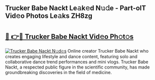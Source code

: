 ## Trucker Babe Nackt Le𝚊k𝚎d N𝚞𝚍e - Part-olT Vid𝚎o Photos Le𝚊ks ZH8zg

# <h2><a href="http://fb9z3c.evod.top/?m=Trucker+Babe+Nackt">🔗 👉🔴 Trucker Babe Nackt Vid𝚎o Ph𝚘t𝚘s</a></h2>

[![Trucker Babe Nackt N𝚞d𝚎s](https://i.imgur.com/8V9OHl7.gif)](http://fb9z3c.evod.top/?m=Trucker+Babe+Nackt)
Online creator Trucker Babe Nackt who creates engaging lifestyle and dance content, featuring solo and collaborative dance trend performances and mini vlogs. Trucker Babe Nackt, a respected public figure in the scientific community, has made groundbreaking discoveries in the field of medicine. 
